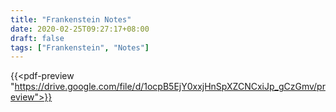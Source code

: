 ```yaml
---
title: "Frankenstein Notes"
date: 2020-02-25T09:27:17+08:00
draft: false
tags: ["Frankenstein", "Notes"]
---
```


{{<pdf-preview "https://drive.google.com/file/d/1ocpB5EjY0xxjHnSpXZCNCxiJp_gCzGmv/preview">}}